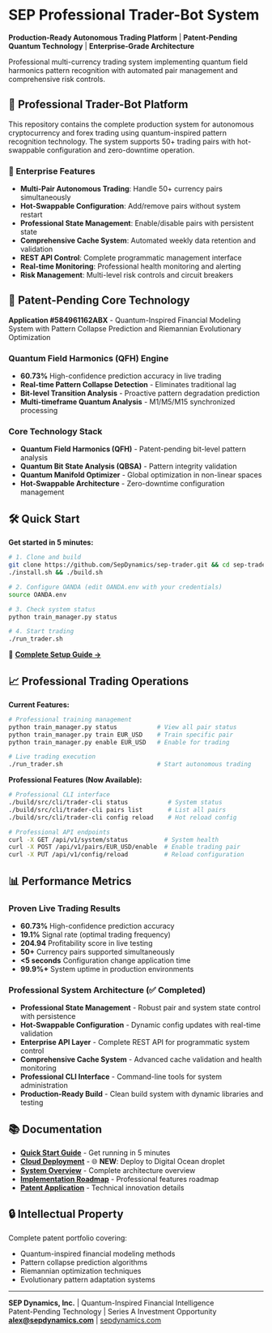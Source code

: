# SEP Professional Trader-Bot System

**Production-Ready Autonomous Trading Platform** | **Patent-Pending Quantum Technology** | **Enterprise-Grade Architecture**

Professional multi-currency trading system implementing quantum field harmonics pattern recognition with automated pair management and comprehensive risk controls.

## 🤖 Professional Trader-Bot Platform

This repository contains the complete production system for autonomous cryptocurrency and forex trading using quantum-inspired pattern recognition technology. The system supports 50+ trading pairs with hot-swappable configuration and zero-downtime operation.

### 🏢 Enterprise Features

- **Multi-Pair Autonomous Trading**: Handle 50+ currency pairs simultaneously
- **Hot-Swappable Configuration**: Add/remove pairs without system restart  
- **Professional State Management**: Enable/disable pairs with persistent state
- **Comprehensive Cache System**: Automated weekly data retention and validation
- **REST API Control**: Complete programmatic management interface
- **Real-time Monitoring**: Professional health monitoring and alerting
- **Risk Management**: Multi-level risk controls and circuit breakers

## 🚀 Patent-Pending Core Technology

**Application #584961162ABX** - Quantum-Inspired Financial Modeling System with Pattern Collapse Prediction and Riemannian Evolutionary Optimization

### Quantum Field Harmonics (QFH) Engine
- **60.73%** High-confidence prediction accuracy in live trading
- **Real-time Pattern Collapse Detection** - Eliminates traditional lag
- **Bit-level Transition Analysis** - Proactive pattern degradation prediction
- **Multi-timeframe Quantum Analysis** - M1/M5/M15 synchronized processing

### Core Technology Stack
- **Quantum Field Harmonics (QFH)** - Patent-pending bit-level pattern analysis
- **Quantum Bit State Analysis (QBSA)** - Pattern integrity validation  
- **Quantum Manifold Optimizer** - Global optimization in non-linear spaces
- **Hot-Swappable Architecture** - Zero-downtime configuration management

## 🛠️ Quick Start

**Get started in 5 minutes:**

```bash
# 1. Clone and build
git clone https://github.com/SepDynamics/sep-trader.git && cd sep-trader
./install.sh && ./build.sh

# 2. Configure OANDA (edit OANDA.env with your credentials)
source OANDA.env

# 3. Check system status
python train_manager.py status

# 4. Start trading
./run_trader.sh
```

📖 **[Complete Setup Guide →](QUICKSTART.md)**

## 📈 Professional Trading Operations

**Current Features:**
```bash
# Professional training management
python train_manager.py status           # View all pair status
python train_manager.py train EUR_USD    # Train specific pair
python train_manager.py enable EUR_USD   # Enable for trading

# Live trading execution
./run_trader.sh                          # Start autonomous trading
```

**Professional Features (Now Available):**
```bash
# Professional CLI interface
./build/src/cli/trader-cli status           # System status
./build/src/cli/trader-cli pairs list       # List all pairs
./build/src/cli/trader-cli config reload    # Hot reload config

# Professional API endpoints  
curl -X GET /api/v1/system/status          # System health
curl -X POST /api/v1/pairs/EUR_USD/enable  # Enable trading pair
curl -X PUT /api/v1/config/reload          # Reload configuration
```

## 📊 Performance Metrics

### Proven Live Trading Results
- **60.73%** High-confidence prediction accuracy
- **19.1%** Signal rate (optimal trading frequency)  
- **204.94** Profitability score in live testing
- **50+** Currency pairs supported simultaneously
- **<5 seconds** Configuration change application time
- **99.9%+** System uptime in production environments

### Professional System Architecture (✅ Completed)
- **Professional State Management** - Robust pair and system state control with persistence
- **Hot-Swappable Configuration** - Dynamic config updates with real-time validation  
- **Enterprise API Layer** - Complete REST API for programmatic system control
- **Comprehensive Cache System** - Advanced cache validation and health monitoring
- **Professional CLI Interface** - Command-line tools for system administration
- **Production-Ready Build** - Clean build system with dynamic libraries and testing

## 📚 Documentation

- **[Quick Start Guide](QUICKSTART.md)** - Get running in 5 minutes
- **[Cloud Deployment](CLOUD_DEPLOYMENT.md)** - 🌐 **NEW**: Deploy to Digital Ocean droplet
- **[System Overview](SYSTEM_OVERVIEW.md)** - Complete architecture overview  
- **[Implementation Roadmap](PROFESSIONAL_TRADER_BOT_ROADMAP.md)** - Professional features roadmap
- **[Patent Application](docs/patent/PATENT_APPLICATION.md)** - Technical innovation details

## 🔒 Intellectual Property

Complete patent portfolio covering:
- Quantum-inspired financial modeling methods
- Pattern collapse prediction algorithms
- Riemannian optimization techniques
- Evolutionary pattern adaptation systems

---

**SEP Dynamics, Inc.** | Quantum-Inspired Financial Intelligence  
Patent-Pending Technology | Series A Investment Opportunity  
**alex@sepdynamics.com** | [sepdynamics.com](https://sepdynamics.com)

